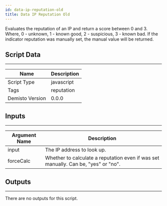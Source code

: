 ```yaml
---
id: data-ip-reputation-old
title: Data IP Reputation Old
---
```


Evaluates the reputation of an IP and return a score between 0 and 3. Where, 0 - unknown, 1 - known good, 2 - suspicious, 3 - known bad. If the indicator reputation was manually set, the manual value will be returned.
## Script Data
---

| **Name** | **Description** |
| --- | --- |
| Script Type | javascript |
| Tags | reputation |
| Demisto Version | 0.0.0 |

## Inputs
---

| **Argument Name** | **Description** |
| --- | --- |
| input | The IP address to look up. |
| forceCalc | Whether to calculate a reputation even if was set manually. Can be, "yes" or "no". |

## Outputs
---
There are no outputs for this script.
